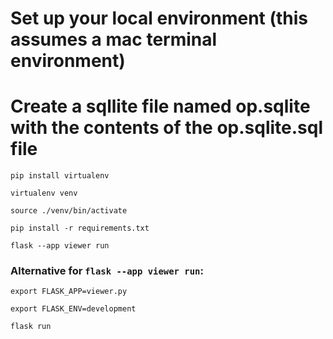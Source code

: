 # Set up your local environment (this assumes a mac terminal environment)

# Create a sqllite file named op.sqlite with the contents of the op.sqlite.sql file

```
pip install virtualenv

virtualenv venv

source ./venv/bin/activate

pip install -r requirements.txt

flask --app viewer run
```

### Alternative for `flask --app viewer run`:

```
export FLASK_APP=viewer.py

export FLASK_ENV=development

flask run
```
